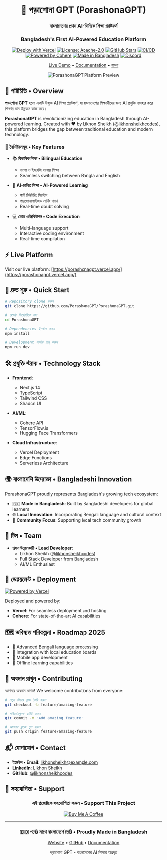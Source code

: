 <div align="center">

# 🚀 পড়াশোনা GPT (PorashonaGPT)

### বাংলাদেশের প্রথম AI-ভিত্তিক শিক্ষা প্ল্যাটফর্ম
### Bangladesh's First AI-Powered Education Platform

[![Deploy with Vercel](https://vercel.com/button)](https://porashonagpt.vercel.app/)
[![License: Apache-2.0](https://img.shields.io/badge/License-Apache%202.0-blue.svg)](https://opensource.org/licenses/Apache-2.0)
[![GitHub Stars](https://img.shields.io/github/stars/PorashonaGPT/PorashonaGPT?style=social)](https://github.com/PorashonaGPT/PorashonaGPT)
[![CI/CD](https://github.com/PorashonaGPT/PorashonaGPT/workflows/CI/CD/badge.svg)](https://github.com/PorashonaGPT/PorashonaGPT/actions)
[![Powered by Cohere](https://img.shields.io/badge/Powered%20by-Cohere-blueviolet)](https://cohere.com)
[![Made in Bangladesh](https://img.shields.io/badge/Made%20in-Bangladesh-green?logo=data:image/png;base64,<base64-flag-data>)](https://en.wikipedia.org/wiki/Bangladesh)
[![Discord](https://img.shields.io/discord/1234567890?color=7289da&label=Discord&logo=discord)](https://discord.gg/porashonagpt)

[Live Demo](https://porashonagpt.vercel.app/) • [Documentation](https://docs.porashonagpt.com) • [বাংলা](https://bn.porashonagpt.com)

![PorashonaGPT Platform Preview](assets/preview.png)

</div>

## 🌟 পরিচিতি • Overview

**পড়াশোনা GPT** হলো একটি উন্মুক্ত AI শিক্ষা প্ল্যাটফর্ম, যা বাংলাদেশের শিক্ষার্থীদের জন্য AI প্রযুক্তি ব্যবহার করে শিক্ষার মান উন্নয়নে কাজ করে।

**PorashonaGPT** is revolutionizing education in Bangladesh through AI-powered learning. Created with ❤️ by Likhon Sheikh ([@likhonsheikhcodes](https://github.com/likhonsheikhcodes)), this platform bridges the gap between traditional education and modern technology.

### 🎯 বৈশিষ্ট্যসমূহ • Key Features

- 📚 **দ্বিভাষিক শিক্ষা • Bilingual Education**
  - বাংলা ও ইংরেজি ভাষায় শিক্ষা
  - Seamless switching between Bangla and English

- 🤖 **AI-চালিত শিক্ষা • AI-Powered Learning**
  - স্মার্ট টিউটরিং সিস্টেম
  - পারসোনালাইজড লার্নিং প্যাথ
  - Real-time doubt solving

- 💻 **কোড এক্সিকিউশন • Code Execution**
  - Multi-language support
  - Interactive coding environment
  - Real-time compilation

## ⚡ Live Platform

Visit our live platform: [https://porashonagpt.vercel.app/](https://porashonagpt.vercel.app/)

## 🚀 দ্রুত শুরু • Quick Start

```bash
# Repository clone করুন
git clone https://github.com/PorashonaGPT/PorashonaGPT.git

# প্রজেক্ট ডিরেক্টরিতে যান
cd PorashonaGPT

# Dependencies ইনস্টল করুন
npm install

# Development সার্ভার চালু করুন
npm run dev
```

## 🛠️ প্রযুক্তি স্ট্যাক • Technology Stack

- **Frontend**: 
  - Next.js 14
  - TypeScript
  - Tailwind CSS
  - Shadcn UI

- **AI/ML**:
  - Cohere API
  - TensorFlow.js
  - Hugging Face Transformers

- **Cloud Infrastructure**:
  - Vercel Deployment
  - Edge Functions
  - Serverless Architecture

## 🌍 বাংলাদেশি উদ্যোক্তা • Bangladeshi Innovation

PorashonaGPT proudly represents Bangladesh's growing tech ecosystem:

- 🇧🇩 **Made in Bangladesh**: Built by Bangladeshi developers for global learners
- 🌐 **Local Innovation**: Incorporating Bengali language and cultural context
- 🤝 **Community Focus**: Supporting local tech community growth

## 💫 টিম • Team

- **প্রধান উন্নয়নকারী • Lead Developer**:
  - Likhon Sheikh ([@likhonsheikhcodes](https://github.com/likhonsheikhcodes))
  - Full Stack Developer from Bangladesh
  - AI/ML Enthusiast

## 🚀 ডেপ্লয়মেন্ট • Deployment

[![Powered by Vercel](https://www.datocms-assets.com/31049/1618983297-powered-by-vercel.svg)](https://vercel.com/)

Deployed and powered by:
- **Vercel**: For seamless deployment and hosting
- **Cohere**: For state-of-the-art AI capabilities

## 🗺️ ভবিষ্যত পরিকল্পনা • Roadmap 2025

- 🎯 Advanced Bengali language processing
- 🌟 Integration with local education boards
- 🚀 Mobile app development
- 💫 Offline learning capabilities

## 🤝 অবদান রাখুন • Contributing

আপনার অবদান স্বাগত! We welcome contributions from everyone:

```bash
# নতুন ফিচার ব্রাঞ্চ তৈরি করুন
git checkout -b feature/amazing-feature

# পরিবর্তনগুলো কমিট করুন
git commit -m 'Add amazing feature'

# আপনার ব্রাঞ্চে পুশ করুন
git push origin feature/amazing-feature
```

## 📬 যোগাযোগ • Contact

- **ইমেইল • Email**: likhonsheikh@example.com
- **LinkedIn**: [Likhon Sheikh](https://www.linkedin.com/in/likhonsheikh/)
- **GitHub**: [@likhonsheikhcodes](https://github.com/likhonsheikhcodes)

## 💝 সহযোগিতা • Support

<div align="center">

### এই প্রজেক্টকে সহযোগিতা করুন • Support This Project

[![Buy Me A Coffee](https://img.buymeacoffee.com/button-api/?text=Buy%20me%20a%20coffee&emoji=&slug=likhonsheikh&button_colour=FFDD00&font_colour=000000&font_family=Cookie&outline_colour=000000&coffee_colour=ffffff)](https://www.buymeacoffee.com/likhonsheikh)

</div>

---

<div align="center">

### 🇧🇩 গর্বের সাথে বাংলাদেশে তৈরি • Proudly Made in Bangladesh 

[Website](https://porashonagpt.vercel.app/) • [GitHub](https://github.com/PorashonaGPT) • [Documentation](https://docs.porashonagpt.com)

পড়াশোনা GPT - বাংলাদেশের AI শিক্ষার অগ্রদূত

</div>
